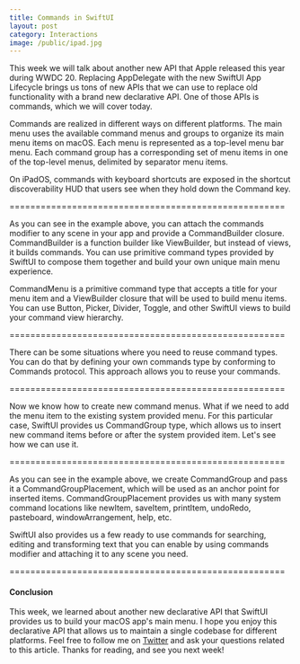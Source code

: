 ```yaml
---
title: Commands in SwiftUI
layout: post
category: Interactions
image: /public/ipad.jpg
---
```


This week we will talk about another new API that Apple released this year during WWDC 20. Replacing AppDelegate with the new SwiftUI App Lifecycle brings us tons of new APIs that we can use to replace old functionality with a brand new declarative API. One of those APIs is commands, which we will cover today.

Commands are realized in different ways on different platforms. The main menu uses the available command menus and groups to organize its main menu items on macOS. Each menu is represented as a top-level menu bar menu. Each command group has a corresponding set of menu items in one of the top-level menus, delimited by separator menu items.

On iPadOS, commands with keyboard shortcuts are exposed in the shortcut discoverability HUD that users see when they hold down the Command key.

=====================================================

As you can see in the example above, you can attach the commands modifier to any scene in your app and provide a CommandBuilder closure. CommandBuilder is a function builder like ViewBuilder, but instead of views, it builds commands. You can use primitive command types provided by SwiftUI to compose them together and build your own unique main menu experience.

CommandMenu is a primitive command type that accepts a title for your menu item and a ViewBuilder closure that will be used to build menu items. You can use Button, Picker, Divider, Toggle, and other SwiftUI views to build your command view hierarchy.

=====================================================

There can be some situations where you need to reuse command types. You can do that by defining your own commands type by conforming to Commands protocol. This approach allows you to reuse your commands.

=====================================================

Now we know how to create new command menus. What if we need to add the menu item to the existing system provided menu. For this particular case, SwiftUI provides us CommandGroup type, which allows us to insert new command items before or after the system provided item. Let's see how we can use it.

=====================================================

As you can see in the example above, we create CommandGroup and pass it a CommandGroupPlacement, which will be used as an anchor point for inserted items. CommandGroupPlacement provides us with many system command locations like newItem, saveItem, printItem, undoRedo, pasteboard, windowArrangement, help, etc.

SwiftUI also provides us a few ready to use commands for searching, editing and transforming text that you can enable by using commands modifier and attaching it to any scene you need.

=====================================================

#### Conclusion
This week, we learned about another new declarative API that SwiftUI provides us to build your macOS app's main menu. I hope you enjoy this declarative API that allows us to maintain a single codebase for different platforms. Feel free to follow me on [Twitter](https://twitter.com/mecid) and ask your questions related to this article. Thanks for reading, and see you next week!